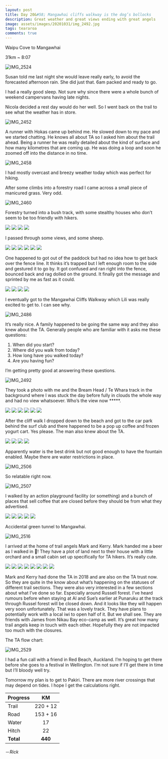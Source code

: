 ```yaml
---
layout: post
title: Day 20&#58; Mangawhai cliffs walkway is the dog’s bollocks
description: Great weather and great views ending with great angels
image: assets/images/20201031/img_2492.jpg
tags: teararoa
comments: true
---
```


Waipu Cove to Mangawhai 

31km ~ 8:07

![IMG_2524](/assets/images/20201031/img_2524.jpg)

Susan told me last night she would leave really early, to avoid the forecasted afternoon rain. She did just that. 6am packed and ready to go.

I had a really good sleep. Not sure why since there were a whole bunch of weekend campervans having late nights.

Nicola decided a rest day would do her well. So I went back on the trail to see what the weather has in store. 

![IMG_2452](/assets/images/20201031/img_2452.jpg)

A runner with Hokas came up behind me. He slowed down to my pace and we started chatting. He knows all about TA so I asked him about the trail ahead. Being a runner he was really detailed about the kind of surface and how many kilometres that are coming up. He was doing a loop and soon he zoomed off into the distance in no time.

![IMG_2458](/assets/images/20201031/img_2458.jpg)

I had mostly overcast and breezy weather today which was perfect for hiking. 

After some climbs into a forestry road I came across a small piece of manicured grass. Very odd.

![IMG_2460](/assets/images/20201031/img_2460.jpg)

Forestry turned into a bush track, with some stealthy houses who don’t seem to be too friendly with hikers.

<div class="gallery" data-columns="2">
  <img src="/assets/images/20201031/img_2462.jpg">
  <img src="/assets/images/20201031/img_2464.jpg">
  <img src="/assets/images/20201031/img_2465.jpg">
  <img src="/assets/images/20201031/img_2466.jpg">
</div>

I passed through some views, and some sheep.

<div class="gallery" data-columns="2">
  <img src="/assets/images/20201031/img_2470.jpg">
  <img src="/assets/images/20201031/img_2471.jpg">
  <img src="/assets/images/20201031/img_2472.jpg">
  <img src="/assets/images/20201031/img_2473.jpg">
  <img src="/assets/images/20201031/img_2476.jpg">
  <img src="/assets/images/20201031/img_2477.jpg">
</div>

One happened to got out of the paddock but had no idea how to get back over the fence line. It thinks it’s trapped but I left enough room to the side and gestured it to go by. It got confused and ran right into the fence, bounced back and rag dolled on the ground. It finally got the message and sprinted by me as fast as it could.

<div class="gallery" data-columns="2">
  <img src="/assets/images/20201031/img_2480.jpg">
  <img src="/assets/images/20201031/img_2481.jpg">
  <img src="/assets/images/20201031/img_2482.jpg">
  <img src="/assets/images/20201031/img_2483.jpg">
</div>

I eventually got to the Mangawhai Cliffs Walkway which Lili was really excited to get to. I can see why.

![IMG_2486](/assets/images/20201031/img_2486.jpg)

It’s really nice. A family happened to be going the same way and they also knew about the TA. Generally people who are familiar with it asks me these questions:

1. When did you start?
2. Where did you walk from today?
3. How long have you walked today?
4. Are you having fun?

I’m getting pretty good at answering these questions.

![IMG_2492](/assets/images/20201031/img_2492.jpg)

They took a photo with me and the Bream Head / Te Whara track in the background where I was stuck the day before fully in clouds the whole way and had no view whatsoever. Who’s the view now *****.

<div class="gallery" data-columns="2">
  <img src="/assets/images/20201031/img_2493.jpg">
  <img src="/assets/images/20201031/img_2494.jpg">
  <img src="/assets/images/20201031/img_2495.jpg">
  <img src="/assets/images/20201031/img_2496.jpg">
  <img src="/assets/images/20201031/img_2497.jpg">
  <img src="/assets/images/20201031/img_2499.jpg">
</div>

After the cliff walk I dropped down to the beach and got to the car park behind the surf club and there happened to be a pop up coffee and frozen yogurt cart. Yes please. The man also knew about the TA. 

<div class="gallery" data-columns="2">
  <img src="/assets/images/20201031/img_2501.jpg">
  <img src="/assets/images/20201031/img_2502.jpg">
  <img src="/assets/images/20201031/img_2503.jpg">
  <img src="/assets/images/20201031/img_2505.jpg">
</div>

Apparently water is the best drink but not good enough to have the fountain enabled. Maybe there are water restrictions in place. 

![IMG_2506](/assets/images/20201031/img_2506.jpg)

So relatable right now.

![IMG_2507](/assets/images/20201031/img_2507.jpg)

I walked by an action playground facility (or something) and a bunch of places that sell coffee that are closed before they should be from what they advertised.

<div class="gallery" data-columns="2">
  <img src="/assets/images/20201031/img_2511.jpg">
  <img src="/assets/images/20201031/img_2512.jpg">
  <img src="/assets/images/20201031/img_2513.jpg">
  <img src="/assets/images/20201031/img_2514.jpg">
  <img src="/assets/images/20201031/img_2515.jpg">
</div>

Accidental green tunnel to Mangawhai.

![IMG_2516](/assets/images/20201031/img_2516.jpg)

I arrived at the home of trail angels Mark and Kerry. Mark handed me a beer as I walked in 🍺! They have a plot of land next to their house with a little orchard and a small cabin set up specifically for TA hikers. It’s really cute. 

<div class="gallery" data-columns="2">
  <img src="/assets/images/20201031/img_2518.jpg">
  <img src="/assets/images/20201031/img_2519.jpg">
  <img src="/assets/images/20201031/img_2521.jpg">
  <img src="/assets/images/20201031/img_2522.jpg">
  <img src="/assets/images/20201031/img_2523.jpg">
  <img src="/assets/images/20201031/img_2526.jpg">
  <img src="/assets/images/20201031/img_2528.jpg">
  <img src="/assets/images/20201031/img_2530.jpg">
</div>

Mark and Kerry had done the TA in 2018 and are also on the TA trust now. So they are quite in the know about what’s happening on the statuses of different trail sections. They were also very interested in a few sections about what I’ve done so far. Especially around Russell forest. I’ve heard rumours before when staying at Al and Sue’s earlier at Punaruku at the track through Russel forest will be closed down. And it looks like they will happen very soon unfortunately. That was a lovely track. They have plans to potentially work with a local iwi to open half of it. But we shall see. They are friends with James from Nikau Bay eco-camp as well. It’s great how many trail angels keep in touch with each other. Hopefully they are not impacted too much with the closures. 

The TA flow chart:

![IMG_2529](/assets/images/20201031/img_2529.jpg)

I had a fun call with a friend in Red Beach, Auckland. I’m hoping to get there before she goes to a festival in Wellington. I’m not sure if I’ll get there in time but I’ll bloody well try.

Tomorrow my plan is to get to Pakiri. There are more river crossings that may depend on tides. I hope I get the calculations right.

| Progress | KM |
| ---- |:----:|
| Trail | 220 + 12 |
| Road | 153 + 16 |
| Water | 17 |
| Hitch | 22 |
| **Total** | **440** |


－_Rick_